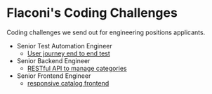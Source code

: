 # Flaconi's Coding Challenges

Coding challenges we send out for engineering positions applicants.

* Senior Test Automation Engineer
  * [User journey end to end test](https://github.com/Flaconi/coding-challenges/blob/master/senior-test-automation-engineer/user-journey.md)
* Senior Backend Engineer
  * [RESTful API to manage categories](https://github.com/Flaconi/coding-challenges/blob/master/senior-backend-engineer/restful-api-categories.md)
* Senior Frontend Engineer
  * [responsive catalog frontend](https://github.com/Flaconi/coding-challenges/blob/master/senior-frontend-engineer/catalog-product-list.md)
